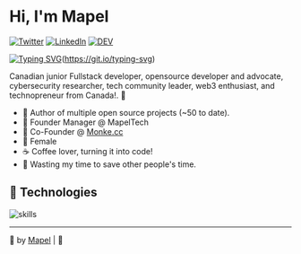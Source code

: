 # Hi, I'm Mapel


 [![Twitter](https://img.shields.io/badge/Twitter-%231DA1F2.svg?&style=flat-square&logo=twitter&logoColor=white)](https://twitter.com/warengonzaga) [![LinkedIn](https://img.shields.io/badge/LinkedIn-%230077B5.svg?&style=flat-square&logo=linkedin&logoColor=white)](https://linkedin.com/in/warengonzaga) [![DEV](https://img.shields.io/badge/DEV-%23000000.svg?&style=flat-square&logo=dev.to&logoColor=white)](https://dev.to/warengonzaga) 

[![Typing SVG](https://readme-typing-svg.demolab.com?font=Fira+Code&pause=1000&color=F791E2&width=435&lines=Hey+I'm+Mapel%F0%9F%91%8B%F0%9F%8F%BB)](https://git.io/typing-svg)(https://git.io/typing-svg)

Canadian junior Fullstack developer, opensource developer and advocate, cybersecurity researcher, tech community leader, web3 enthusiast, and technopreneur from Canada!. 💖

- 💝 Author of multiple open source projects (~50 to date).
- 💼 Founder Manager @ MapelTech
- 🤝 Co-Founder @ [Monke.cc](monke.cc)
- 💜 Female
- ☕ Coffee lover, turning it into code!
- 🎯 Wasting my time to save other people's time.



## 🔧 Technologies

![skills](https://skillicons.dev/icons?i=html,kotlin,java,mysql,css,docker,md,git,figma,bash,cloudflare,py)


---

💖 by [Mapel](https://github.com/mxven) | 💜
